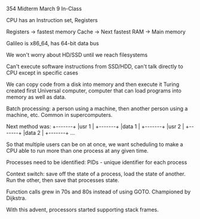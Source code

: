 354 Midterm March 9 In-Class

CPU has an Instruction set, Registers

Registers -> fastest memory
Cache -> Next fastest
RAM -> Main memory

Galileo is x86_64, has 64-bit data bus

We won't worry about HD/SSD until we reach filesystems

Can't execute software instructions from SSD/HDD, can't talk directly to CPU except in specific cases

We can copy code from a disk into memory and then execute it
Turing created first Universal computer, computer that can load programs into memory as well as data. 

Batch processing: a person using a machine, then another person using a machine, etc. Common in supercomputers.

Next method was:
+-------+
|usr 1  |
+-------+
|data 1 |
+-------+
|usr 2  |
+-------+
|data 2 |
+-------+
  ...

So that multiple users can be on at once, we want scheduling to make a CPU able to run more than one process at any given time.

Processes need to be identified:
PIDs - unique identifier for each process


Context switch:
save off the state of a process, load the state of another. Run the other, then save that processes state.

Function calls grew in 70s and 80s instead of using GOTO. Championed by Dijkstra. 

With this advent, processors started supporting stack frames.

